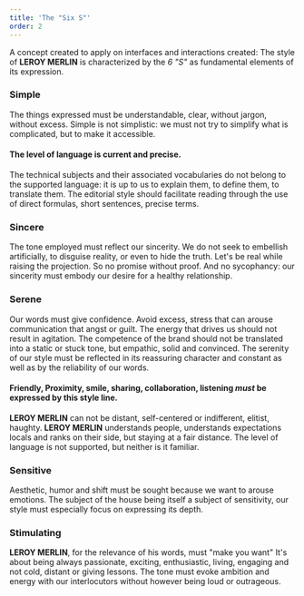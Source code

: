 ```yaml
---
title: 'The "Six S"'
order: 2
---
```


A concept created to apply on interfaces and interactions created:
The style of **LEROY MERLIN** is characterized by the _6 "S"_ as fundamental elements of its expression.


### Simple
The things expressed must be understandable, clear, without jargon, without excess. Simple is not simplistic: we must not try to simplify what is complicated, but to make it accessible.

#### The level of language is current and precise.
The technical subjects and their associated vocabularies do not belong to the supported language: it is up to us to explain them, to define them, to translate them. The editorial style should facilitate reading through the use of direct formulas, short sentences, precise terms.

### Sincere
The tone employed must reflect our sincerity.
We do not seek to embellish artificially, to disguise reality, or even to hide the truth.
Let's be real while raising the projection. So no promise without proof.
And no sycophancy: our sincerity must embody our desire for a healthy relationship.


### Serene
Our words must give confidence. Avoid excess, stress that can arouse communication that angst or guilt. The energy that drives us should not result in agitation. The competence of the brand should not be translated into a static or stuck tone, but empathic, solid and convinced. The serenity of our style must be reflected in its reassuring character and constant as well as by the reliability of our words.

#### Friendly, Proximity, smile, sharing, collaboration, listening *must* be expressed by this style line.
**LEROY MERLIN** can not be distant, self-centered or indifferent, elitist, haughty. **LEROY MERLIN** understands people, understands expectations locals and ranks on their side, but staying at a fair distance. The level of language is not supported, but neither is it familiar.



### Sensitive
Aesthetic,
humor and shift must be sought because we want to arouse emotions.
The subject of the house being itself a subject of sensitivity,
our style must especially focus on expressing its depth.


### Stimulating
**LEROY MERLIN**, for the relevance of his words,
must "make you want" It's about being always passionate, exciting, enthusiastic, living,
engaging and not cold, distant or giving lessons.
The tone must evoke ambition and energy with our interlocutors without however being loud or outrageous.